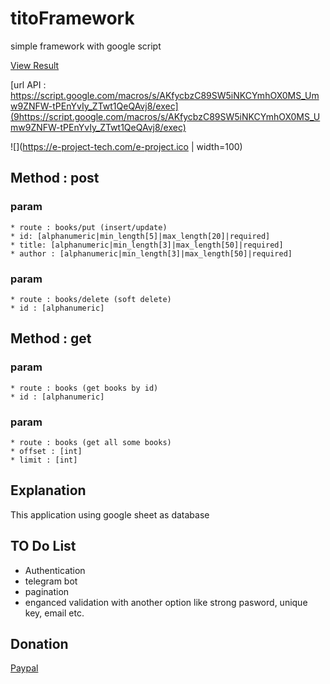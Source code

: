 # titoFramework
simple  framework with google script 

[View Result](https://docs.google.com/spreadsheets/d/1uYiE6KdjZLN_0nrVetTFUEGP_Pf5fiqAuinMhgUYaTY/edit?usp=sharing)

[url API : https://script.google.com/macros/s/AKfycbzC89SW5iNKCYmhOX0MS_Umw9ZNFW-tPEnYvIy_ZTwt1QeQAvj8/exec](9https://script.google.com/macros/s/AKfycbzC89SW5iNKCYmhOX0MS_Umw9ZNFW-tPEnYvIy_ZTwt1QeQAvj8/exec)

![](https://e-project-tech.com/e-project.ico | width=100)

## Method : post

  ### param 
    * route : books/put (insert/update)
    * id: [alphanumeric|min_length[5]|max_length[20]|required]
    * title: [alphanumeric|min_length[3]|max_length[50]|required]
    * author : [alphanumeric|min_length[3]|max_length[50]|required]
  
 ### param 
    * route : books/delete (soft delete)
    * id : [alphanumeric] 

## Method : get
  ### param 
    * route : books (get books by id)
    * id : [alphanumeric]
  ### param
    * route : books (get all some books)
    * offset : [int]
    * limit : [int]
    
## Explanation
This application using google sheet as database

## TO Do List
  * Authentication
  * telegram bot
  * pagination
  * enganced validation with another option like strong pasword, unique key, email etc.

## Donation
[Paypal](https://www.paypal.me/harjito)
